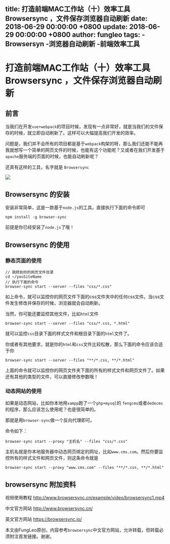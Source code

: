 title: 打造前端MAC工作站（十）效率工具 Browsersync ，文件保存浏览器自动刷新
date: 2018-06-29 00:00:00 +0800
update: 2018-06-29 00:00:00 +0800
author: fungleo
tags:
    -Browsersyn
    -浏览器自动刷新
    -前端效率工具
---

# 打造前端MAC工作站（十）效率工具 Browsersync ，文件保存浏览器自动刷新

## 前言

当我们在开发`vue+webpack`的项目时候，发现有一点非常好，就是当我们的文件保存的时候，就立即自动刷新了。这样可以大幅提高我们开发的效率。

问题是，我们并不会所有的项目都是基于`webpack`构架的呀，那么我们还能不能再我就想写一个简单的网页文件的时候，也能有这个功能呢？又或者在我们开发基于`apache`服务端的页面的时候，也能自动刷新呢？

还真有这样的工具，名字就是 `Browsersync`

![](https://raw.githubusercontent.com/fengcms/articles/master/image/38/0faf39a9be2264526e3a295219c69a.gif)
## Browsersync 的安装

安装非常简单，这是一款基于`node.js`的工具。直接执行下面的命令即可

```#
npm install -g browser-sync
```

前提是你已经安装了`node.js`了哦！

## Browsersync 的使用

### 静态页面的使用

```#
// 跳转到你的网页文件目录
cd ~/youSiteName
// 执行下面的命令
browser-sync start --server --files "css/*.css"
```
如上命令，就可以监控你的网页文件下面的css文件夹中的任何css文件。当css文件发生修改并保存的时候，浏览器就会自动刷新。

当然，你可能还要监控其他文件，比如`html`文件

```#
browser-sync start --server --files "css/*.css, *.html"
```
就可以监控`css`目录下面的样式文件和根目录下面的`html`文件了。

你或者有其他要求，就是你的`html`和`css`文件比较松散，那么下面的命令应该合适于你

```#
browser-sync start --server --files "**/*.css, **/*.html"
```
上面的命令就可以监控你的网页文件夹下面的所有的样式文件和网页文件了。如果还有其他的类型的文件，可以直接修改参数哦！

### 动态网站的使用

如果是动态网站，比如你本地用`xampp`跑了一个`php+mysql`的 `fengcms`或者`dedecms`的程序，那么应该怎么使用呢？也是很简单的。

那就是用`browser-sync`做一个反向代理即可。

命令如下：
```#
browser-sync start --proxy "主机名" --files "css/*.css"
```

主机名就是你本地服务器中动态网页绑定的网址，比如`www.cms.com`。然后你要监控所有的样式文件和网页文件，则这条命令就是

```#
browser-sync start --proxy "www.cms.com" --files "**/*.css, **/*.html"
```

## browsersync 附加资料

视频使用教程 http://www.browsersync.cn/example/video/browsersync1.mp4

中文官方网站 http://www.browsersync.cn/

英文官方网站 https://browsersync.io/


本文由FungLeo原创，内容参考`browsersync`中文官方网站，允许转载，但转载必须附注首发链接。谢谢。

